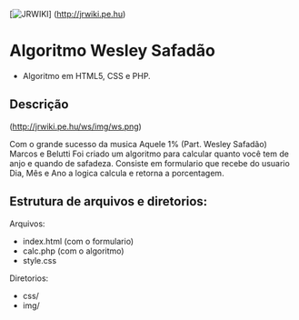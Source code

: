 [![JRWIKI](http://jrwiki.pe.hu/wp-content/uploads/2016/05/logo.png)] (http://jrwiki.pe.hu)

# Algoritmo Wesley Safadão
- Algoritmo em HTML5, CSS e PHP.

Descrição
-----------

(http://jrwiki.pe.hu/ws/img/ws.png)

Com o grande sucesso da musica Aquele 1% (Part. Wesley Safadão) Marcos e Belutti
Foi criado um algoritmo para calcular quanto você tem de anjo e quando de safadeza.
Consiste em formulario que recebe do usuario Dia, Mês e Ano a logica calcula e retorna a porcentagem.

Estrutura de arquivos e diretorios:
---------------------------------------

Arquivos:

- index.html (com o formulario)
- calc.php (com o algoritmo)
- style.css

Diretorios:
- css/
- img/ 
